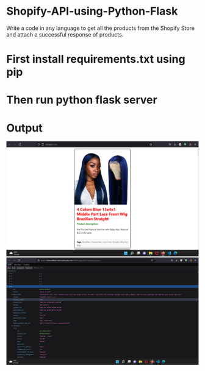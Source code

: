 # Shopify-API-using-Python-Flask
Write a code in any language to get all the products from the Shopify Store and attach a successful response of products.

<h1>First install requirements.txt using pip</h1>
<h1>Then run python flask server</h1>

<h1>Output</h1>
<img src="https://github.com/Govind-Deshmukh/Shopify-API-using-Python-Flask/blob/main/output/screenshot.png">
<img src="https://github.com/Govind-Deshmukh/Shopify-API-using-Python-Flask/blob/main/output/screenshot1.png">
